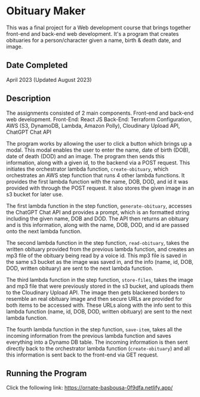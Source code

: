 # Obituary Maker
This was a final project for a Web development course that brings together front-end and back-end web
development. It's a program that creates obituaries for a person/character given a name, birth & death date, and image.

## Date Completed
April 2023 (Updated August 2023)

## Description
The assignments consisted of 2 main components. Front-end and back-end web development.
Front-End: React JS
Back-End: Terraform Configuration, AWS (S3, DynamoDB, Lambda, Amazon Polly), Cloudinary Upload API, ChatGPT Chat API

The program works by allowing the user to click a button which brings up a modal. This modal
enables the user to enter the name, date of birth (DOB), date of death (DOD) and an image. The program then sends this information, along with a given id, to the backend via a POST request. This initiates the orchestrator lambda function, `create-obituary`, which orchestrates an AWS step function that runs 4 other lambda functions. It provides the first lambda function with the name, DOB, DOD, and id it was provided with through the POST request. It also stores the given image in an s3 bucket for later use.

The first lambda function in the step function, `generate-obituary`, accesses the ChatGPT Chat API and provides a prompt, which is an formatted string including the given name, DOB and DOD. The API then returns an obituary and is this information, along with the name, DOB, DOD, and id are passed onto the next lambda function.

The second lambda function in the step function, `read-obituary`, takes the written obituary provided from the previous lambda function, and creates an mp3 file of the obituary being read by a voice id. This mp3 file is saved in the same s3 bucket as the image was saved in, and the info (name, id, DOB, DOD, written obituary) are sent to the next lambda function.

The third lambda function in the step function, `store-files`, takes the image and mp3 file that were previously stored in the s3 bucket, and uploads them to the Cloudinary Upload API. The image then gets blackened borders to resemble an real obituary image and then secure URLs are provided for both items to be accessed with. These URLs along with the info sent to this lambda function (name, id, DOB, DOD, written obituary) are sent to the next lambda function.

The fourth lambda function in the step function, `save-item`, takes all the incoming information from the previous lambda function and saves everything into a Dynamo DB table. The incoming information is then sent directly back to the orchestrator lambda function (`create-obituary`) and all this information is sent back to the front-end via GET request.

## Running the Program
Click the following link: https://ornate-basbousa-0f9dfa.netlify.app/
